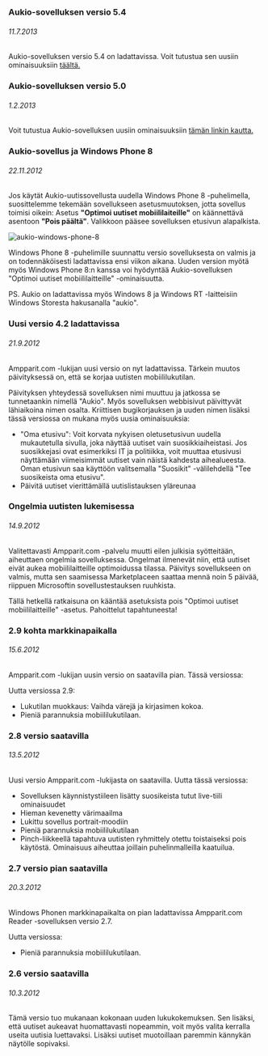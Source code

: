 ### Aukio-sovelluksen versio 5.4 ###
###### 11.7.2013 ######

Aukio-sovelluksen versio 5.4 on ladattavissa. Voit tutustua sen uusiin ominaisuuksiin [täältä.](http://www.adafy.com/news/aukio-54/)

### Aukio-sovelluksen versio 5.0 ###
###### 1.2.2013 ######

Voit tutustua Aukio-sovelluksen uusiin ominaisuuksiin [tämän linkin kautta.](http://www.adafy.com/news/aukio-5-uudet-ominaisuudet/)

### Aukio-sovellus ja Windows Phone 8 ###
###### 22.11.2012 ######

Jos käytät Aukio-uutissovellusta uudella Windows Phone 8 -puhelimella, suosittelemme tekemään sovellukseen asetusmuutoksen, jotta sovellus toimisi oikein: Asetus **"Optimoi uutiset mobiililaiteille"** on käännettävä asentoon **"Pois päältä"**. Valikkoon pääsee sovelluksen etusivun alapalkista.

![aukio-windows-phone-8](http://www.adafy.com/news/content/aukio-windows-phone-8.png)

Windows Phone 8 -puhelimille suunnattu versio sovelluksesta on valmis ja on todennäköisesti ladattavissa ensi viikon aikana. Uuden version myötä myös Windows Phone 8:n kanssa voi hyödyntää Aukio-sovelluksen "Optimoi uutiset mobiililaitteille" -ominaisuutta.

PS. Aukio on ladattavissa myös Windows 8 ja Windows RT -laitteisiin Windows Storesta hakusanalla "aukio".

### Uusi versio 4.2 ladattavissa ###
###### 21.9.2012 ######

Ampparit.com -lukijan uusi versio on nyt ladattavissa. Tärkein muutos päivityksessä on, että se korjaa uutisten mobiililukutilan.

Päivityksen yhteydessä sovelluksen nimi muuttuu ja jatkossa se tunnetaankin nimellä "Aukio". Myös sovelluksen webbisivut päivittyvät lähiaikoina nimen osalta. Kriittisen bugikorjauksen ja uuden nimen lisäksi tässä versiossa on mukana myös uusia ominaisuuksia: 
* "Oma etusivu": Voit korvata nykyisen oletusetusivun uudella mukautetulla sivulla, joka näyttää uutiset vain suosikkiaiheistasi. Jos suosikkejasi ovat esimerkiksi IT ja politiikka, voit muuttaa etusivusi näyttämään viimeisimmät uutiset vain näistä kahdesta aihealueesta. Oman etusivun saa käyttöön valitsemalla "Suosikit" -välilehdellä "Tee suosikeista oma etusivu". 
* Päivitä uutiset vierittämällä uutislistauksen yläreunaa

### Ongelmia uutisten lukemisessa ###
###### 14.9.2012 ######

Valitettavasti Ampparit.com -palvelu muutti eilen julkisia syötteitään, aiheuttaen ongelmia sovelluksessa. Ongelmat ilmenevät niin, että uutiset eivät aukea mobiililaitteille optimoidussa tilassa. Päivitys sovellukseen on valmis, mutta sen saamisessa Marketplaceen saattaa mennä noin 5 päivää, riippuen Microsoftin sovellustestauksen ruuhkista.

Tällä hetkellä ratkaisuna on kääntää asetuksista pois "Optimoi uutiset mobiililaitteille" -asetus. Pahoittelut tapahtuneesta!

### 2.9 kohta markkinapaikalla ###
###### 15.6.2012 ######

Ampparit.com -lukijan uusin versio on saatavilla pian. Tässä versiossa:

Uutta versiossa 2.9:
* Lukutilan muokkaus: Vaihda värejä ja kirjasimen kokoa.
* Pieniä parannuksia mobiililukutilaan.

### 2.8 versio saatavilla ###
###### 13.5.2012 ######

Uusi versio Ampparit.com -lukijasta on saatavilla. Uutta tässä versiossa:

* Sovelluksen käynnistystiileen lisätty suosikeista tutut live-tiili ominaisuudet
* Hieman kevenetty värimaailma
* Lukittu sovellus portrait-moodiin
* Pieniä parannuksia mobiililukutilaan
* Pinch-liikkeellä tapahtuva uutisten ryhmittely otettu toistaiseksi pois käytöstä. Ominaisuus aiheuttaa joillain puhelinmalleilla kaatuilua.

### 2.7 versio pian saatavilla ###
###### 20.3.2012 ######
Windows Phonen markkinapaikalta on pian ladattavissa Ampparit.com Reader -sovelluksen versio 2.7. 

Uutta versiossa:
* Pieniä parannuksia mobiililukutilaan.

### 2.6 versio saatavilla ###
###### 10.3.2012 ######
Tämä versio tuo mukanaan kokonaan uuden lukukokemuksen. Sen lisäksi, että uutiset aukeavat huomattavasti nopeammin, voit myös valita kerralla useita uutisia luettavaksi. Lisäksi uutiset muotoillaan paremmin kännykän näytölle sopivaksi.
